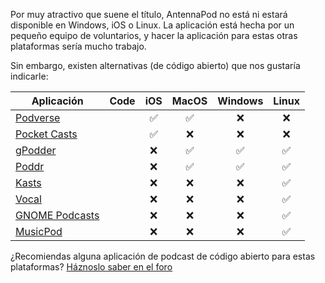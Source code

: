 Por muy atractivo que suene el título, AntennaPod no está ni estará disponible en Windows, iOS o Linux. La aplicación está hecha por un pequeño equipo de voluntarios, y hacer la aplicación para estas otras plataformas sería mucho trabajo.

Sin embargo, existen alternativas (de código abierto) que nos gustaría indicarle:

| Aplicación | Code | iOS | MacOS | Windows | Linux |
| --- | --- | :-: | :-: | :-: | :-: |
| [Podverse](https://podverse.fm/about) | [<i class="fab fa-github"></i>](https://github.com/podverse/podverse-rn) | ✅ | ✅ | ❌ | ❌ |
| [Pocket Casts](https://pocketcasts.com/) | [<i class="fab fa-github"></i>](https://github.com/Automattic/pocket-casts-ios) | ✅ | ❌ | ❌ | ❌ |
| [gPodder](https://gpodder.github.io/) | [<i class="fab fa-github"></i>](https://github.com/gpodder/gpodder) | ❌ | ✅ | ✅ | ✅ |
| [Poddr](https://sn8z.github.io/Poddr/) | [<i class="fab fa-github"></i>](https://github.com/Sn8z/Poddr) | ❌ | ✅ | ✅ | ✅ |
| [Kasts](https://apps.kde.org/kasts/) | [<i class="fab fa-gitlab"></i>](https://invent.kde.org/multimedia/kasts) | ❌ | ❌ | ❌ | ✅ |
| [Vocal](https://vocalproject.net/) | [<i class="fab fa-github"></i>](https://github.com/VocalPodcastProject/vocal) | ❌ | ❌ | ❌ | ✅ |
| [GNOME Podcasts](https://apps.gnome.org/app/org.gnome.Podcasts/) | [<i class="fab fa-gitlab"></i>](https://gitlab.gnome.org/World/podcasts) | ❌ | ❌ | ❌ | ✅ |
| [MusicPod](https://snapcraft.io/musicpod) | [<i class="fab fa-github"></i>](https://github.com/ubuntu-flutter-community/musicpod) | ❌ | ❌ | ❌ | ✅ |

¿Recomiendas alguna aplicación de podcast de código abierto para estas plataformas? [Háznoslo saber en el foro](https://forum.antennapod.org)
